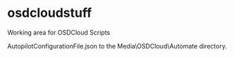 # osdcloudstuff
Working area for OSDCloud Scripts

AutopilotConfigurationFile.json to the Media\OSDCloud\Automate directory.
